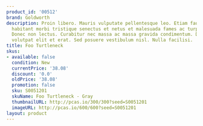 ```yaml
---
product_id: '00512'
brand: Goldworth
description: Proin libero. Mauris vulputate pellentesque leo. Etiam faucibus. Pellentesque
  habitant morbi tristique senectus et netus et malesuada fames ac turpis egestas.
  Donec non lectus. Curabitur nec massa ac massa gravida condimentum. Donec ut dolor.Duis
  volutpat elit et erat. Sed posuere vestibulum nisl. Nulla facilisi.
title: Foo Turtleneck
skus:
- available: false
  condition: New
  currentPrice: '38.08'
  discount: '0.0'
  oldPrice: '38.08'
  promotion: false
  sku: S0051201
  skuName: Foo Turtleneck - Gray
  thumbnailURL: http://pcas.io/300/300?seed=S0051201
  imageURL: http://pcas.io/600/600?seed=S0051201
layout: product
---
```

